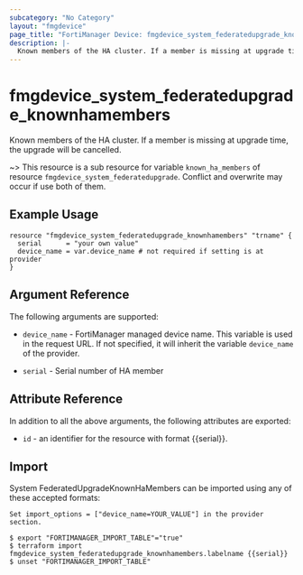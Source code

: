```yaml
---
subcategory: "No Category"
layout: "fmgdevice"
page_title: "FortiManager Device: fmgdevice_system_federatedupgrade_knownhamembers"
description: |-
  Known members of the HA cluster. If a member is missing at upgrade time, the upgrade will be cancelled.
---
```


# fmgdevice_system_federatedupgrade_knownhamembers
Known members of the HA cluster. If a member is missing at upgrade time, the upgrade will be cancelled.

~> This resource is a sub resource for variable `known_ha_members` of resource `fmgdevice_system_federatedupgrade`. Conflict and overwrite may occur if use both of them.



## Example Usage

```hcl
resource "fmgdevice_system_federatedupgrade_knownhamembers" "trname" {
  serial      = "your own value"
  device_name = var.device_name # not required if setting is at provider
}
```

## Argument Reference


The following arguments are supported:

* `device_name` - FortiManager managed device name. This variable is used in the request URL. If not specified, it will inherit the variable `device_name` of the provider.

* `serial` - Serial number of HA member


## Attribute Reference

In addition to all the above arguments, the following attributes are exported:
* `id` - an identifier for the resource with format {{serial}}.

## Import

System FederatedUpgradeKnownHaMembers can be imported using any of these accepted formats:
```
Set import_options = ["device_name=YOUR_VALUE"] in the provider section.

$ export "FORTIMANAGER_IMPORT_TABLE"="true"
$ terraform import fmgdevice_system_federatedupgrade_knownhamembers.labelname {{serial}}
$ unset "FORTIMANAGER_IMPORT_TABLE"
```

